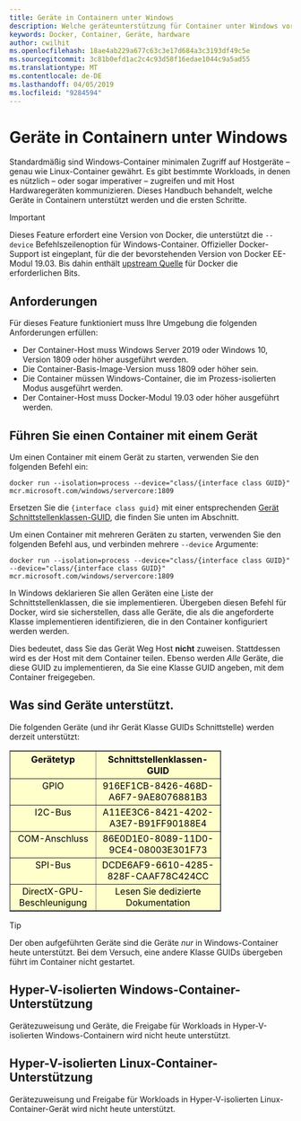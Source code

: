 ```yaml
---
title: Geräte in Containern unter Windows
description: Welche geräteunterstützung für Container unter Windows vorhanden ist
keywords: Docker, Container, Geräte, hardware
author: cwilhit
ms.openlocfilehash: 18ae4ab229a677c63c3e17d684a3c3193df49c5e
ms.sourcegitcommit: 3c81b0efd1ac2c4c93d58f16edae1044c9a5ad55
ms.translationtype: MT
ms.contentlocale: de-DE
ms.lasthandoff: 04/05/2019
ms.locfileid: "9284594"
---
```

# <a name="devices-in-containers-on-windows"></a>Geräte in Containern unter Windows

Standardmäßig sind Windows-Container minimalen Zugriff auf Hostgeräte – genau wie Linux-Container gewährt. Es gibt bestimmte Workloads, in denen es nützlich – oder sogar imperativer – zugreifen und mit Host Hardwaregeräten kommunizieren. Dieses Handbuch behandelt, welche Geräte in Containern unterstützt werden und die ersten Schritte.

> [!IMPORTANT]
> Dieses Feature erfordert eine Version von Docker, die unterstützt die `--device` Befehlszeilenoption für Windows-Container. Offizieller Docker-Support ist eingeplant, für die der bevorstehenden Version von Docker EE-Modul 19.03. Bis dahin enthält [upstream Quelle](https://master.dockerproject.org/) für Docker die erforderlichen Bits.

## <a name="requirements"></a>Anforderungen

Für dieses Feature funktioniert muss Ihre Umgebung die folgenden Anforderungen erfüllen:
- Der Container-Host muss Windows Server 2019 oder Windows 10, Version 1809 oder höher ausgeführt werden.
- Die Container-Basis-Image-Version muss 1809 oder höher sein.
- Die Container müssen Windows-Container, die im Prozess-isolierten Modus ausgeführt werden.
- Der Container-Host muss Docker-Modul 19.03 oder höher ausgeführt werden.

## <a name="run-a-container-with-a-device"></a>Führen Sie einen Container mit einem Gerät

Um einen Container mit einem Gerät zu starten, verwenden Sie den folgenden Befehl ein:

```shell
docker run --isolation=process --device="class/{interface class GUID}" mcr.microsoft.com/windows/servercore:1809
```

Ersetzen Sie die `{interface class guid}` mit einer entsprechenden [Gerät Schnittstellenklassen-GUID](https://docs.microsoft.com/en-us/windows-hardware/drivers/install/overview-of-device-interface-classes), die finden Sie unten im Abschnitt.

Um einen Container mit mehreren Geräten zu starten, verwenden Sie den folgenden Befehl aus, und verbinden mehrere `--device` Argumente:

```shell
docker run --isolation=process --device="class/{interface class GUID}" --device="class/{interface class GUID}" mcr.microsoft.com/windows/servercore:1809
```

In Windows deklarieren Sie allen Geräten eine Liste der Schnittstellenklassen, die sie implementieren. Übergeben diesen Befehl für Docker, wird sie sicherstellen, dass alle Geräte, die als die angeforderte Klasse implementieren identifizieren, die in den Container konfiguriert werden werden.

Dies bedeutet, dass Sie das Gerät Weg Host **nicht** zuweisen. Stattdessen wird es der Host mit dem Container teilen. Ebenso werden _Alle_ Geräte, die diese GUID zu implementieren, da Sie eine Klasse GUID angeben, mit dem Container freigegeben.

## <a name="what-devices-are-supported"></a>Was sind Geräte unterstützt.

Die folgenden Geräte (und ihr Gerät Klasse GUIDs Schnittstelle) werden derzeit unterstützt:
  
<table border="1" style="background-color:FFFFCC;border-collapse:collapse;border:1px solid FFCC00;color:000000;width:75%" cellpadding="5" cellspacing="5">
<thead>
<tr valign="top">
<th><center>Gerätetyp</center></th>
<th><center>Schnittstellenklassen-GUID</center></th>
</tr>
</thead>
<tbody>
<tr valign="top">
<td><center>GPIO</center></td>
<td><center>916EF1CB-8426-468D-A6F7-9AE8076881B3</center></td>
</tr>
<tr valign="top">
<td><center>I2C-Bus</center></td>
<td><center>A11EE3C6-8421-4202-A3E7-B91FF90188E4</center></td>
</tr>
<tr valign="top">
<td><center>COM-Anschluss</center></td>
<td><center>86E0D1E0-8089-11D0-9CE4-08003E301F73</center></td>
</tr>
<tr valign="top">
<td><center>SPI-Bus</center></td>
<td><center>DCDE6AF9-6610-4285-828F-CAAF78C424CC</center></td>
</tr>
<tr valign="top">
<td><center>DirectX-GPU-Beschleunigung</center></td>
<td><center>Lesen Sie dedizierte Dokumentation</center></td>
</tr>
</tbody>
</table>

> [!TIP]
> Der oben aufgeführten Geräte sind die Geräte _nur_ in Windows-Container heute unterstützt. Bei dem Versuch, eine andere Klasse GUIDs übergeben führt im Container nicht gestartet.

## <a name="hyper-v-isolated-windows-container-support"></a>Hyper-V-isolierten Windows-Container-Unterstützung

Gerätezuweisung und Geräte, die Freigabe für Workloads in Hyper-V-isolierten Windows-Containern wird nicht heute unterstützt.

## <a name="hyper-v-isolated-linux-container-support"></a>Hyper-V-isolierten Linux-Container-Unterstützung

Gerätezuweisung und Freigabe für Workloads in Hyper-V-isolierten Linux-Container-Gerät wird nicht heute unterstützt.
